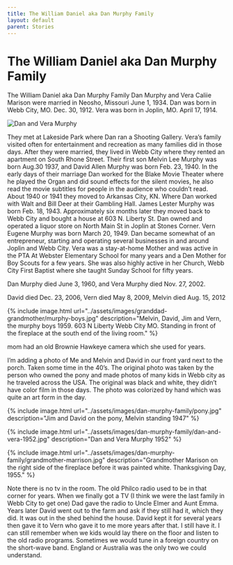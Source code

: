 ```yaml
---
title: The William Daniel aka Dan Murphy Family
layout: default
parent: Stories
---
```


# The William Daniel aka Dan Murphy Family

The William Daniel aka Dan Murphy Family
Dan Murphy and Vera Caliie Marison were married in Neosho, Missouri June 1, 1934.
Dan was born in Webb City, MO. Dec. 30, 1912. Vera was born in Joplin, MO. April 17, 1914.

![Dan and Vera Murphy](../assets/images/dan-murphy-family/dan-and-vera.jpg)

They met at Lakeside Park where Dan ran a Shooting Gallery. Vera’s family visited often for entertainment and recreation as many families did in those days. After they were married, they lived in Webb City where they rented an apartment on South Rhone Street. Their first son Melvin Lee Murphy was born Aug.30 1937, and David Allen Murphy was born Feb. 23, 1940. In the early days of their marriage Dan worked for the Blake Movie Theater where he played the Organ and did sound effects for the silent movies, he also read the movie subtitles for people in the audience who couldn’t read. About 1940 or 1941 they moved to Arkansas City, KN. Where Dan worked with Walt and Bill Deer at their Gambling Hall.  James Lester Murphy was born Feb. 18, 1943. Approximately six months later they moved back to Webb City and bought a house at 603 N. Liberty St.  Dan owned and operated a liquor store on North Main St in Joplin at Stones Corner. Vern Eugene Murphy was born March 20, 1949. Dan became somewhat of an entrepreneur, starting and operating several businesses in and around Joplin and Webb City. Vera was a stay-at-home Mother and was active in the PTA At Webster Elementary School for many years and a Den Mother for Boy Scouts for a few years. She was also highly active in her Church, Webb City First Baptist where she taught Sunday School for fifty years.

Dan Murphy died June 3, 1960, and Vera Murphy died Nov. 27, 2002.

David died Dec. 23, 2006, Vern died May 8, 2009, Melvin died Aug. 15, 2012

{% include image.html url="../assets/images/granddad-grandmother/murphy-boys.jpg" description="Melvin, David, Jim and Vern, the murphy boys 1959. 603 N Liberty Webb City MO. Standing in front of the fireplace at the south end of the living room." %}

mom had an old Brownie Hawkeye camera which she used for years. 

I’m adding a photo of Me and Melvin and David in our front yard next to the porch. Taken some time in the 40’s. The original photo was taken by the person who owned the pony and made photos of many kids in Webb city as he traveled across the USA. The original was black and white, they didn’t have color film in those days. The photo was colorized by hand which was quite an art form in the day.

{% include image.html url="../assets/images/dan-murphy-family/pony.jpg" description="Jim and David on the pony, Melvin standing 1947" %}

{% include image.html url="../assets/images/dan-murphy-family/dan-and-vera-1952.jpg" description="Dan and Vera Murphy 1952" %}

{% include image.html url="../assets/images/dan-murphy-family/grandmother-marrison.jpg" description="Grandmother Marison on the right side of the fireplace before it was painted white. Thanksgiving Day, 1955." %}

Note there is no tv in the room. The old Philco radio used to be in that corner for years. When we finally got a TV (I think we were the last family in Webb City to get one) Dad gave the radio to Uncle Elmer and Aunt Emma. Years later David went out to the farm and ask if they still had it, which they did. It was out in the shed behind the house. David kept it for several years then gave it to Vern who gave it to me more years after that.  I still have it. I can still remember when we kids would lay there on the floor and listen to the old radio programs. Sometimes we would tune in a foreign country on the short-wave band. England or Australia was the only two we could understand. 
